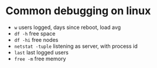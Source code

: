 # Common debugging on linux

* `w` users logged, days since reboot, load avg
* `df -h` free space 
* `df -hi` free nodes 
* `netstat -tuple` listening as server, with process id
* `last` last logged users 
* `free -m` free memory